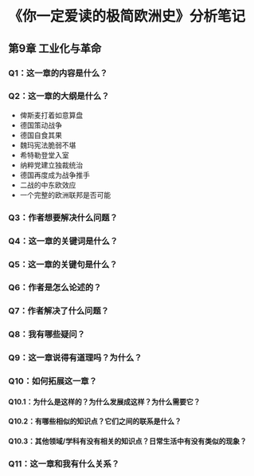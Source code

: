 # 《你一定爱读的极简欧洲史》分析笔记

## 第9章 工业化与革命

### Q1：这一章的内容是什么？

### Q2：这一章的大纲是什么？

- 俾斯麦打着如意算盘
- 德国策动战争
- 德国自食其果
- 魏玛宪法脆弱不堪
- 希特勒登堂入室
- 纳粹党建立独裁统治
- 德国再度成为战争推手
- 二战的中东欧效应
- 一个完整的欧洲联邦是否可能

### Q3：作者想要解决什么问题？

### Q4：这一章的关键词是什么？

### Q5：这一章的关键句是什么？

### Q6：作者是怎么论述的？

### Q7：作者解决了什么问题？

### Q8：我有哪些疑问？

### Q9：这一章说得有道理吗？为什么？

### Q10：如何拓展这一章？

#### Q10.1：为什么是这样的？为什么发展成这样？为什么需要它？

#### Q10.2：有哪些相似的知识点？它们之间的联系是什么？

#### Q10.3：其他领域/学科有没有相关的知识点？日常生活中有没有类似的现象？

### Q11：这一章和我有什么关系？

